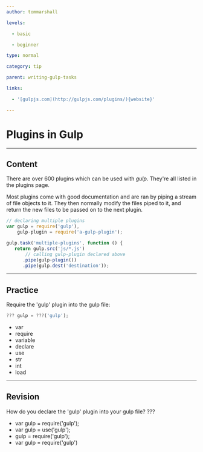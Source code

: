 ```yaml
---
author: tommarshall

levels:

  - basic

  - beginner

type: normal

category: tip

parent: writing-gulp-tasks

links:

  - '[gulpjs.com](http://gulpjs.com/plugins/){website}'

---
```

# Plugins in Gulp

---
## Content

There are over 600 plugins which can be used with *gulp*. They're all listed in the plugins page.

Most plugins come with good documentation and are ran by piping a stream of file objects to it. They then normally modify the files piped to it, and return the new files to be passed on to the next plugin.

```javaScript
// declaring multiple plugins
var gulp = require('gulp'),
    gulp-plugin = require('a-gulp-plugin');

gulp.task('multiple-plugins', function () {
   return gulp.src('js/*.js')
       // calling gulp-plugin declared above
      .pipe(gulp-plugin())
      .pipe(gulp.dest('destination'));
```

---
## Practice

Require the 'gulp' plugin into the gulp file:

```javascript
??? gulp = ???('gulp');
```

* var
* require
* variable
* declare
* use
* str
* int
* load

---
## Revision

How do you declare the 'gulp' plugin into your gulp file? ???
* var gulp = require('gulp');
* var gulp = use('gulp');
* gulp = require('gulp');
* var gulp = require('gulp')
